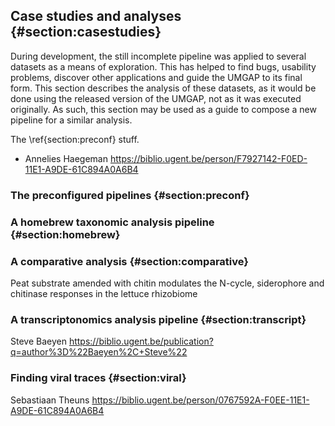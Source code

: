 ## Case studies and analyses {#section:casestudies}

During development, the still incomplete pipeline was applied to several
datasets as a means of exploration. This has helped to find bugs,
usability problems, discover other applications and guide the UMGAP to
its final form. This section describes the analysis of these datasets,
as it would be done using the released version of the UMGAP, not as it
was executed originally. As such, this section may be used as a guide to
compose a new pipeline for a similar analysis.

The \ref{section:preconf} stuff.

* Annelies Haegeman https://biblio.ugent.be/person/F7927142-F0ED-11E1-A9DE-61C894A0A6B4

### The preconfigured pipelines {#section:preconf}

### A homebrew taxonomic analysis pipeline {#section:homebrew}

### A comparative analysis {#section:comparative}

Peat substrate amended with chitin modulates the N-cycle, siderophore and chitinase responses in the lettuce rhizobiome

### A transcriptonomics analysis pipeline {#section:transcript}

Steve Baeyen https://biblio.ugent.be/publication?q=author%3D%22Baeyen%2C+Steve%22

### Finding viral traces {#section:viral}

Sebastiaan Theuns https://biblio.ugent.be/person/0767592A-F0EE-11E1-A9DE-61C894A0A6B4
